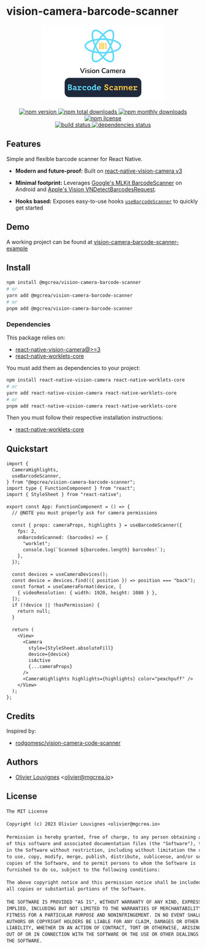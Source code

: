# vision-camera-barcode-scanner

<!-- markdownlint-disable MD033 -->
<p align="center">
  <a href="https://mgcrea.github.io/vision-camera-barcode-scanner">
    <img src="./.github/assets/logo.png" alt="logo" width="320" height="200"/>
  </a>
</p>
<p align="center">
  <a href="https://www.npmjs.com/package/@mgcrea/vision-camera-barcode-scanner">
    <img src="https://img.shields.io/npm/v/@mgcrea/vision-camera-barcode-scanner.svg?style=for-the-badge" alt="npm version" />
  </a>
  <a href="https://www.npmjs.com/package/@mgcrea/vision-camera-barcode-scanner">
    <img src="https://img.shields.io/npm/dt/@mgcrea/vision-camera-barcode-scanner.svg?style=for-the-badge" alt="npm total downloads" />
  </a>
  <a href="https://www.npmjs.com/package/@mgcrea/vision-camera-barcode-scanner">
    <img src="https://img.shields.io/npm/dm/@mgcrea/vision-camera-barcode-scanner.svg?style=for-the-badge" alt="npm monthly downloads" />
  </a>
  <a href="https://www.npmjs.com/package/@mgcrea/vision-camera-barcode-scanner">
    <img src="https://img.shields.io/npm/l/@mgcrea/vision-camera-barcode-scanner.svg?style=for-the-badge" alt="npm license" />
  </a>
  <br />
  <a href="https://github.com/mgcrea/vision-camera-barcode-scanner/actions/workflows/main.yaml">
    <img src="https://img.shields.io/github/actions/workflow/status/mgcrea/vision-camera-barcode-scanner/main.yaml?style=for-the-badge&branch=master" alt="build status" />
  </a>
  <a href="https://depfu.com/github/mgcrea/vision-camera-barcode-scanner">
    <img src="https://img.shields.io/depfu/dependencies/github/mgcrea/vision-camera-barcode-scanner?style=for-the-badge" alt="dependencies status" />
  </a>
</p>
<!-- markdownlint-enable MD037 -->

## Features

Simple and flexible barcode scanner for React Native.

- **Modern and future-proof:** Built on [react-native-vision-camera v3](https://github.com/mrousavy/react-native-vision-camera)

- **Minimal footprint:** Leverages [Google's MLKit BarcodeScanner](https://developers.google.com/android/reference/com/google/mlkit/vision/barcode/package-summary) on Android and [Apple's Vision VNDetectBarcodesRequest](https://developer.apple.com/documentation/vision/vndetectbarcodesrequest).

- **Hooks based:** Exposes easy-to-use hooks [`useBarcodeScanner`](./src/hooks/useBarcodeScanner.ts) to quickly get started

<!-- Check the [**Documentation**](https://mgcrea.github.io/vision-camera-barcode-scanner/) for usage details. -->

## Demo

<!-- ![demo](./.github/assets/demo.gif) -->

A working project can be found at [vision-camera-barcode-scanner-example](./example)

## Install

```bash
npm install @mgcrea/vision-camera-barcode-scanner
# or
yarn add @mgcrea/vision-camera-barcode-scanner
# or
pnpm add @mgcrea/vision-camera-barcode-scanner
```

### Dependencies

This package relies on:

- [react-native-vision-camera@>=3](https://github.com/mrousavy/react-native-vision-camera)
- [react-native-worklets-core](https://github.com/margelo/react-native-worklets-core)

You must add them as dependencies to your project:

```bash
npm install react-native-vision-camera react-native-worklets-core
# or
yarn add react-native-vision-camera react-native-worklets-core
# or
pnpm add react-native-vision-camera react-native-worklets-core
```

Then you must follow their respective installation instructions:

- [react-native-worklets-core](https://github.com/margelo/react-native-worklets-core#installation)

## Quickstart

```tsx
import {
  CameraHighlights,
  useBarcodeScanner,
} from "@mgcrea/vision-camera-barcode-scanner";
import type { FunctionComponent } from "react";
import { StyleSheet } from "react-native";

export const App: FunctionComponent = () => {
  // @NOTE you must properly ask for camera permissions

  const { props: cameraProps, highlights } = useBarcodeScanner({
    fps: 2,
    onBarcodeScanned: (barcodes) => {
      "worklet";
      console.log(`Scanned ${barcodes.length} barcodes!`);
    },
  });

  const devices = useCameraDevices();
  const device = devices.find(({ position }) => position === "back");
  const format = useCameraFormat(device, [
    { videoResolution: { width: 1920, height: 1080 } },
  ]);
  if (!device || !hasPermission) {
    return null;
  }

  return (
    <View>
      <Camera
        style={StyleSheet.absoluteFill}
        device={device}
        isActive
        {...cameraProps}
      />
      <CameraHighlights highlights={highlights} color="peachpuff" />
    </View>
  );
};
```

## Credits

Inspired by:

- [rodgomesc/vision-camera-code-scanner](https://github.com/rodgomesc/vision-camera-code-scanner)

## Authors

- [Olivier Louvignes](https://github.com/mgcrea) <<olivier@mgcrea.io>>

## License

```txt
The MIT License

Copyright (c) 2023 Olivier Louvignes <olivier@mgcrea.io>

Permission is hereby granted, free of charge, to any person obtaining a copy
of this software and associated documentation files (the "Software"), to deal
in the Software without restriction, including without limitation the rights
to use, copy, modify, merge, publish, distribute, sublicense, and/or sell
copies of the Software, and to permit persons to whom the Software is
furnished to do so, subject to the following conditions:

The above copyright notice and this permission notice shall be included in
all copies or substantial portions of the Software.

THE SOFTWARE IS PROVIDED "AS IS", WITHOUT WARRANTY OF ANY KIND, EXPRESS OR
IMPLIED, INCLUDING BUT NOT LIMITED TO THE WARRANTIES OF MERCHANTABILITY,
FITNESS FOR A PARTICULAR PURPOSE AND NONINFRINGEMENT. IN NO EVENT SHALL THE
AUTHORS OR COPYRIGHT HOLDERS BE LIABLE FOR ANY CLAIM, DAMAGES OR OTHER
LIABILITY, WHETHER IN AN ACTION OF CONTRACT, TORT OR OTHERWISE, ARISING FROM,
OUT OF OR IN CONNECTION WITH THE SOFTWARE OR THE USE OR OTHER DEALINGS IN
THE SOFTWARE.
```
